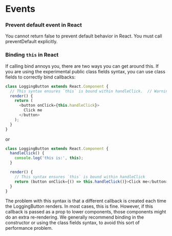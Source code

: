 # Events


### Prevent default event in React
You cannot return false to prevent default behavior in React. You must call preventDefault explicitly.


### Binding `this` in React
If calling bind annoys you, there are two ways you can get around this. If you are using the experimental public class fields syntax, you can use class fields to correctly bind callbacks:
```javascript
class LoggingButton extends React.Component {
  // This syntax ensures `this` is bound within handleClick.  // Warning: this is *experimental* syntax.  handleClick = () => {    console.log('this is:', this);  }
  render() {
    return (
      <button onClick={this.handleClick}>
        Click me
      </button>
    );
  }
}
```
or
```javascript
class LoggingButton extends React.Component {
  handleClick() {
    console.log('this is:', this);
  }

  render() {
    // This syntax ensures `this` is bound within handleClick
    return (button onClick={() => this.handleClick()}>Click me</button>);
  }
}
```
The problem with this syntax is that a different callback is created each time the LoggingButton renders. In most cases, this is fine. However, if this callback is passed as a prop to lower components, those components might do an extra re-rendering. We generally recommend binding in the constructor or using the class fields syntax, to avoid this sort of performance problem.